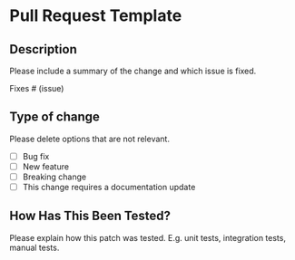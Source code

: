# Pull Request Template

## Description

Please include a summary of the change and which issue is fixed.

Fixes # (issue)

## Type of change

Please delete options that are not relevant.

- [ ] Bug fix
- [ ] New feature
- [ ] Breaking change
- [ ] This change requires a documentation update

## How Has This Been Tested?

Please explain how this patch was tested. E.g. unit tests, integration tests, manual tests.
